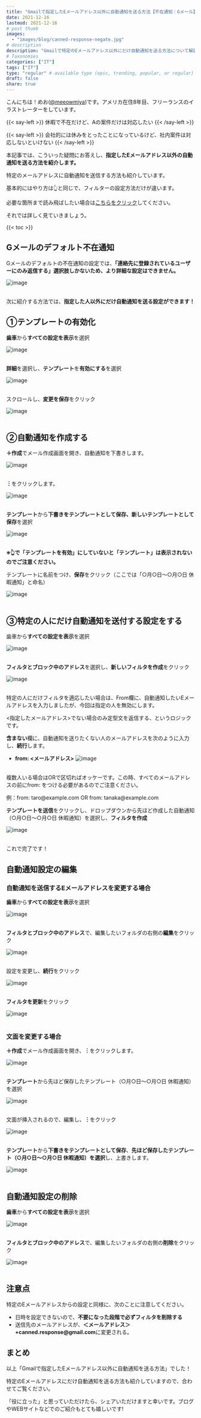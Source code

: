 ```yaml
---
title: "Gmailで指定したEメールアドレス以外に自動通知を送る方法【不在通知｜Gメール】"
date: 2021-12-16
lastmod: 2021-12-16
# post thumb
images:
  - "images/blog/canned-response-negate.jpg"
# description
description: "Gmailで特定のEメールアドレス以外にだけ自動通知を送る方法について解説します。"
# Taxonomies
categories: ["IT"]
tags: ["IT"]
type: "regular" # available type (epic, trending, popular, or regular)
draft: false
share: true
---
```

こんにちは！めお(<u><a href="https://twitter.com/meeowmiya" target="_blank">@meeowmiya</a></u>)です。アメリカ在住8年目、フリーランスのイラストレーターをしています。


{{< say-left >}}
休暇で不在だけど、Aの案件だけは対応したい
{{< /say-left >}}

{{< say-left >}}
会社的には休みをとったことになっているけど、社内案件は対応しないといけない
{{< /say-left >}}

本記事では、こういった疑問にお答えし、<span class="keiko-red">**指定したEメールアドレス以外の自動通知を送る方法を紹介します。**</span>

特定のメールアドレスに自動通知を送信する方法も紹介しています。

基本的にはやり方は👆と同じで、フィルターの設定方法だけが違います。

必要な箇所まで読み飛ばしたい場合は<a href="">こちらをクリック</a>してください。

それでは詳しく見ていきましょう。

{{< toc >}}

## Gメールのデフォルト不在通知

Gメールのデフォルトの不在通知の設定では、<span class="keiko-red">**「連絡先に登録されているユーザーにのみ返信する」選択肢しかないため、より詳細な設定はできません。**</span>

![image](../../images/blog-content/canned-response-2.jpg)<br><br>


次に紹介する方法では、<span class="keiko-red">**指定した人以外にだけ自動通知を送る設定ができます！**</span>

## ①テンプレートの有効化

<span class="keiko-red">**歯車**</span>から<span class="keiko-red">**すべての設定を表示**</span>を選択

![image](../../images/blog-content/canned-response-1.jpg)<br><br>


<span class="keiko-red">**詳細**</span>を選択し、<span class="keiko-red">**テンプレート**を**有効にする**</span>を選択

![image](../../images/blog-content/canned-response-3.jpg)<br><br>


スクロールし、<span class="keiko-red">**変更を保存**</span>をクリック

![image](../../images/blog-content/canned-response-4.jpg)<br><br>


## ②自動通知を作成する

<span class="keiko-red">**＋作成**</span>でメール作成画面を開き、自動通知を下書きします。

![image](../../images/blog-content/canned-response-5.jpg)<br><br>


<span class="keiko-red">**︙**</span>をクリックします。

![image](../../images/blog-content/canned-response-6.jpg)<br><br>


<span class="keiko-red">**テンプレート**</span>から<span class="keiko-red">**下書きをテンプレートとして保存、新しいテンプレートとして保存**</span>を選択


![image](../../images/blog-content/canned-response-7.jpg)<br><br>


**※👆で「テンプレートを有効」にしていないと「テンプレート」は表示されないのでご注意ください。**

テンプレートに名前をつけ、<span class="keiko-red">**保存**</span>をクリック（ここでは「○月○日〜○月○日 休暇通知」と命名）

![image](../../images/blog-content/canned-response-8.jpg)<br><br>


## ③特定の人にだけ自動通知を送付する設定をする

歯車から**すべての設定を表示**を選択


![image](../../images/blog-content/canned-response-1.jpg)<br><br>


<span class="keiko-red">**フィルタとブロック中のアドレス**</span>を選択し、<span class="keiko-red">**新しいフィルタを作成**</span>をクリック

![image](../../images/blog-content/canned-response-9.jpg)<br><br>

特定の人にだけフィルタを適応したい場合は、From欄に、自動通知したいEメールアドレスを入力しましたが、今回は指定の人を無効にします。

<指定したメールアドレス>でない場合のみ定型文を返信する、というロジックです。


<span class="keiko-red">**含まない**</span>欄に、自動通知を送りたくない人のメールアドレスを次のように入力し、<span class="keiko-red">**続行**</span>します。

* **from: <メールアドレス>**
![image](../../images/blog-content/canned-response-negate-10.jpg)<br><br>


複数人いる場合はORで区切ればオッケーです。この時、すべてのメールアドレスの前にfrom: をつける必要があるのでご注意ください。

例：from: taro\@example.com OR from: tanaka\@example.com

<span class="keiko-red">**テンプレートを送信**</span>をクリックし、ドロップダウンから先ほど作成した自動通知（○月○日〜○月○日 休暇通知）を選択し、<span class="keiko-red">**フィルタを作成**</span>


![image](../../images/blog-content/canned-response-negate-11.jpg)<br><br>


これで完了です！

## 自動通知設定の編集

### 自動通知を送信するEメールアドレスを変更する場合

<span class="keiko-red">**歯車**</span>から<span class="keiko-red">**すべての設定を表示**</span>を選択


![image](../../images/blog-content/canned-response-1.jpg)<br><br>


<span class="keiko-red">**フィルタとブロック中のアドレス**</span>で、編集したいフォルダの右側の**編集**をクリック


![image](../../images/blog-content/canned-response-negate-12.jpg)<br><br>


設定を変更し、<span class="keiko-red">**続行**</span>をクリック

![image](../../images/blog-content/canned-response-negate-13.jpg)<br><br>


<span class="keiko-red">**フィルタを更新**</span>をクリック

![image](../../images/blog-content/canned-response-negate-14.jpg)<br><br>


### 文面を変更する場合


<span class="keiko-red">**＋作成**</span>でメール作成画面を開き、<span class="keiko-red">**︙**</span>をクリックします。

![image](../../images/blog-content/canned-response-15.jpg)<br><br>


<span class="keiko-red">**テンプレート**</span>から先ほど保存したテンプレート（○月○日〜○月○日 休暇通知）を選択


![image](../../images/blog-content/canned-response-16.jpg)<br><br>


文面が挿入されるので、編集し、<span class="keiko-red">**︙**</span>をクリック

![image](../../images/blog-content/canned-response-6.jpg)<br><br>


<span class="keiko-red">**テンプレート**</span>から<span class="keiko-red">**下書きをテンプレートとして保存**、**先ほど保存したテンプレート（○月○日〜○月○日 休暇通知）を選択**</span>し、上書きします。


![image](../../images/blog-content/canned-response-17.jpg)<br><br>


## 自動通知設定の削除


<span class="keiko-red">**歯車**</span>から<span class="keiko-red">**すべての設定を表示**</span>を選択


![image](../../images/blog-content/canned-response-1.jpg)<br><br>


<span class="keiko-red">**フィルタとブロック中のアドレス**</span>で、編集したいフォルダの右側の<span class="keiko-red">**削除**</span>をクリック


![image](../../images/blog-content/canned-response-negate-18.jpg)<br><br>


## 注意点 

特定のEメールアドレスからの設定と同様に、次のことに注意してください。

* 日時を設定できないので、<span class="keiko-red">**不要になった段階で必ずフィルタを削除する**</span>
* 送信先のメールアドレスが、**＜メールアドレス＞+canned.response\@gmail.com**に変更される。


## まとめ

以上「Gmailで指定したEメールアドレス以外に自動通知を送る方法」でした！

特定のEメールアドレスにだけ自動通知を送る方法も紹介していますので、合わせてご覧ください。


「役に立った」と思っていただけたら、シェアいただけますと幸いです。ブログやWEBサイトなどでのご紹介もとても嬉しいです!


